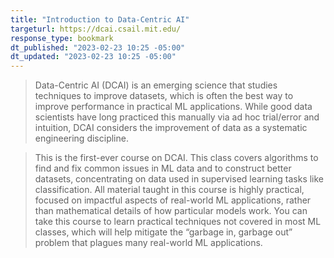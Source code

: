 ```yaml
---
title: "Introduction to Data-Centric AI"
targeturl: https://dcai.csail.mit.edu/
response_type: bookmark
dt_published: "2023-02-23 10:25 -05:00"
dt_updated: "2023-02-23 10:25 -05:00"
---
```


> Data-Centric AI (DCAI) is an emerging science that studies techniques to improve datasets, which is often the best way to improve performance in practical ML applications. While good data scientists have long practiced this manually via ad hoc trial/error and intuition, DCAI considers the improvement of data as a systematic engineering discipline.

> This is the first-ever course on DCAI. This class covers algorithms to find and fix common issues in ML data and to construct better datasets, concentrating on data used in supervised learning tasks like classification. All material taught in this course is highly practical, focused on impactful aspects of real-world ML applications, rather than mathematical details of how particular models work. You can take this course to learn practical techniques not covered in most ML classes, which will help mitigate the “garbage in, garbage out” problem that plagues many real-world ML applications.